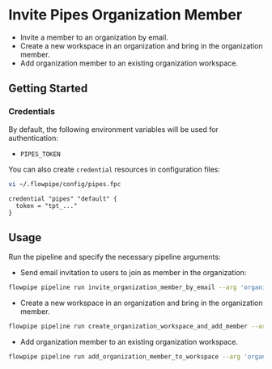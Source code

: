 # Invite Pipes Organization Member

- Invite a member to an organization by email.
- Create a new workspace in an organization and bring in the organization member.
- Add organization member to an existing organization workspace.

## Getting Started

### Credentials

By default, the following environment variables will be used for authentication:

- `PIPES_TOKEN`

You can also create `credential` resources in configuration files:

```sh
vi ~/.flowpipe/config/pipes.fpc
```

```hcl
credential "pipes" "default" {
  token = "tpt_..."
}
```

## Usage

Run the pipeline and specify the necessary pipeline arguments:

- Send email invitation to users to join as member in the organization:

```sh
flowpipe pipeline run invite_organization_member_by_email --arg 'organization_handle=acme-demo' --arg 'email=acmeuser01@example.org'
```

- Create a new workspace in an organization and bring in the organization member.

```sh
flowpipe pipeline run create_organization_workspace_and_add_member --arg 'organization_handle=acme-demo' --arg 'workspace_handle=demoworkspace' --arg 'member_handle=acmeuser01-icbc'
```

- Add organization member to an existing organization workspace.

```sh
flowpipe pipeline run add_organization_member_to_workspace --arg 'organization_handle=acme-demo' --arg 'workspace_handle=demoworkspace' --arg 'member_handle=acmeuser01-icbc'
```

